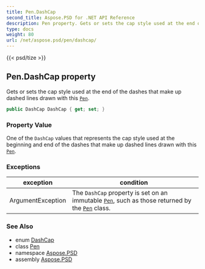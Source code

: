 ```yaml
---
title: Pen.DashCap
second_title: Aspose.PSD for .NET API Reference
description: Pen property. Gets or sets the cap style used at the end of the dashes that make up dashed lines drawn with this Pen
type: docs
weight: 80
url: /net/aspose.psd/pen/dashcap/
---
```

{{< psd/tize >}}
## Pen.DashCap property

Gets or sets the cap style used at the end of the dashes that make up dashed lines drawn with this [`Pen`](../).

```csharp
public DashCap DashCap { get; set; }
```

### Property Value

One of the `DashCap` values that represents the cap style used at the beginning and end of the dashes that make up dashed lines drawn with this [`Pen`](../).

### Exceptions

| exception | condition |
| --- | --- |
| ArgumentException | The `DashCap` property is set on an immutable [`Pen`](../), such as those returned by the [`Pen`](../) class. |

### See Also

* enum [DashCap](../../dashcap/)
* class [Pen](../)
* namespace [Aspose.PSD](../../../aspose.psd/)
* assembly [Aspose.PSD](../../../)


